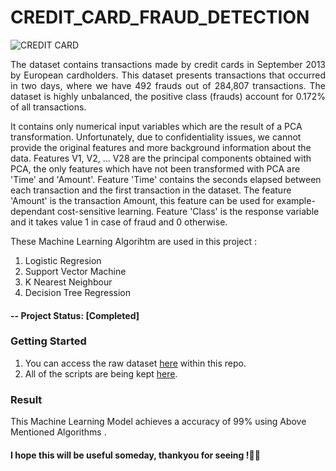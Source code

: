 # CREDIT_CARD_FRAUD_DETECTION

![CREDIT CARD](https://user-images.githubusercontent.com/28294942/190845223-1daf8cbd-5dfb-4071-9885-aa1883d64bdc.png)

<p align="justify">
The dataset contains transactions made by credit cards in September 2013 by European cardholders. This dataset presents transactions that occurred in two days, where we have 492 frauds out of 284,807 transactions. The dataset is highly unbalanced, the positive class (frauds) account for 0.172% of all transactions.

It contains only numerical input variables which are the result of a PCA transformation. Unfortunately, due to confidentiality issues, we cannot provide the original features and more background information about the data. Features V1, V2, … V28 are the principal components obtained with PCA, the only features which have not been transformed with PCA are 'Time' and 'Amount'. Feature 'Time' contains the seconds elapsed between each transaction and the first transaction in the dataset. The feature 'Amount' is the transaction Amount, this feature can be used for example-dependant cost-sensitive learning. Feature 'Class' is the response variable and it takes value 1 in case of fraud and 0 otherwise.
</p>

These Machine Learning Algorihtm are used in this project : 

1. Logistic Regresion
2. Support Vector Machine
3. K Nearest Neighbour
4. Decision Tree Regression

#### -- Project Status: [Completed]

### Getting Started
1. You can access the raw dataset  [here](https://www.kaggle.com/datasets/mlg-ulb/creditcardfraud) within this repo.
2. All of the scripts are being kept [here](https://github.com/ab-aruneswaran/CREDIT_CARD_FRAUD_DETECTION/blob/main/CREDIT_CARD_FRAUD_DETECTION.ipynb).


### Result 

 This Machine Learning Model achieves a accuracy of 99% using Above Mentioned Algorithms .
#### I hope this will be useful someday, thankyou for seeing !✌🏻
